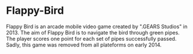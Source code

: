 # Flappy-Bird
Flappy Bird is an arcade mobile video game created by ".GEARS Studios" in 2013. The aim of Flappy Bird is to navigate the bird through green pipes. The player scores one point for each set of pipes successfully passed. Sadly, this game was removed from all plateforms on early 2014.
